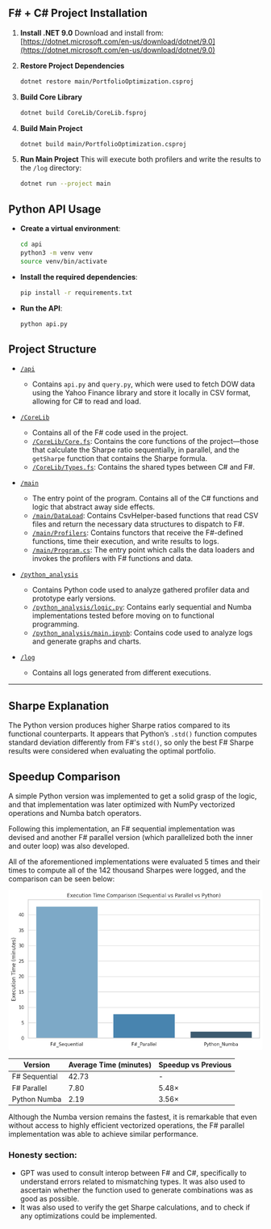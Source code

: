 ## F# + C# Project Installation

1. **Install .NET 9.0**
   Download and install from:
   [https://dotnet.microsoft.com/en-us/download/dotnet/9.0](https://dotnet.microsoft.com/en-us/download/dotnet/9.0)

2. **Restore Project Dependencies**

   ```sh
   dotnet restore main/PortfolioOptimization.csproj
   ```

3. **Build Core Library**

   ```sh
   dotnet build CoreLib/CoreLib.fsproj
   ```

4. **Build Main Project**

   ```sh
   dotnet build main/PortfolioOptimization.csproj
   ```

5. **Run Main Project**
   This will execute both profilers and write the results to the `/log` directory:

   ```sh
   dotnet run --project main
   ```

## Python API Usage

* **Create a virtual environment**:

  ```sh
  cd api
  python3 -m venv venv
  source venv/bin/activate
  ```

* **Install the required dependencies**:

  ```sh
  pip install -r requirements.txt
  ```

* **Run the API**:

  ```sh
  python api.py
  ```

## Project Structure

* [`/api`](api/)

  * Contains `api.py` and `query.py`, which were used to fetch DOW data using the Yahoo Finance library and store it locally in CSV format, allowing for C# to read and load.

* [`/CoreLib`](CoreLib/)

  * Contains all of the F# code used in the project.
  * [`/CoreLib/Core.fs`](CoreLib/Core.fs): Contains the core functions of the project—those that calculate the Sharpe ratio sequentially, in parallel, and the `getSharpe` function that contains the Sharpe formula.
  * [`/CoreLib/Types.fs`](CoreLib/Types.fs): Contains the shared types between C# and F#.

* [`/main`](main/)

  * The entry point of the program. Contains all of the C# functions and logic that abstract away side effects.
  * [`/main/DataLoad`](main/DataLoad/): Contains CsvHelper-based functions that read CSV files and return the necessary data structures to dispatch to F#.
  * [`/main/Profilers`](main/Profilers/): Contains functors that receive the F#-defined functions, time their execution, and write results to logs.
  * [`/main/Program.cs`](main/Program.cs): The entry point which calls the data loaders and invokes the profilers with F# functions and data.

* [`/python_analysis`](python_analysis/)

  * Contains Python code used to analyze gathered profiler data and prototype early versions.
  * [`/python_analysis/logic.py`](python_analysis/logic.py): Contains early sequential and Numba implementations tested before moving on to functional programming.
  * [`/python_analysis/main.ipynb`](python_analysis/main.ipynb): Contains code used to analyze logs and generate graphs and charts.

* [`/log`](log/)

  * Contains all logs generated from different executions.

---

## Sharpe Explanation

The Python version produces higher Sharpe ratios compared to its functional counterparts. It appears that Python’s `.std()` function computes standard deviation differently from F#'s `std()`, so only the best F# Sharpe results were considered when evaluating the optimal portfolio.


## Speedup Comparison

A simple Python version was implemented to get a solid grasp of the logic, and that implementation was later optimized with NumPy vectorized operations and Numba batch operators.

Following this implementation, an F# sequential implementation was devised and another F# parallel version (which parallelized both the inner and outer loop) was also developed.

All of the aforementioned implementations were evaluated 5 times and their times to compute all of the 142 thousand Sharpes were logged, and the comparison can be seen below:

![Execution Time Chart](images/comparison.png)

| Version         | Average Time (minutes) | Speedup vs Previous |
|----------------|------------------------|----------------------|
| F# Sequential   | 42.73                  | -                    |
| F# Parallel     | 7.80                   | 5.48×                |
| Python Numba    | 2.19                   | 3.56×                |

Although the Numba version remains the fastest, it is remarkable that even without access to highly efficient vectorized operations, the F# parallel implementation was able to achieve similar performance.

### Honesty section:

- GPT was used to consult interop between F# and C#, specifically to understand errors related to mismatching types. It was also used to ascertain whether the function used to generate combinations was as good as possible.
- It was also used to verify the get Sharpe calculations, and to check if any optimizations could be implemented.

